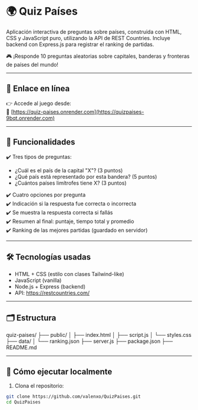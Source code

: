 # 🌍 Quiz Países

Aplicación interactiva de preguntas sobre países, construida con HTML, CSS y JavaScript puro, utilizando la API de REST Countries. Incluye backend con Express.js para registrar el ranking de partidas.

🎮 ¡Responde 10 preguntas aleatorias sobre capitales, banderas y fronteras de países del mundo!

---

## 🚀 Enlace en línea

👉 Accede al juego desde:  
🔗 [https://quiz-paises.onrender.com](https://quizpaises-9bqt.onrender.com)

---

## 🧩 Funcionalidades

✔️ Tres tipos de preguntas:

- ¿Cuál es el país de la capital "X"? (3 puntos)  
- ¿Qué país está representado por esta bandera? (5 puntos)  
- ¿Cuántos países limítrofes tiene X? (3 puntos)

✔️ Cuatro opciones por pregunta  
✔️ Indicación si la respuesta fue correcta o incorrecta  
✔️ Se muestra la respuesta correcta si fallás  
✔️ Resumen al final: puntaje, tiempo total y promedio  
✔️ Ranking de las mejores partidas (guardado en servidor)

---

## 🛠 Tecnologías usadas

- HTML + CSS (estilo con clases Tailwind-like)
- JavaScript (vanilla)
- Node.js + Express (backend)
- API: https://restcountries.com/

---

## 🗂 Estructura
quiz-paises/
├── public/
│ ├── index.html
│ ├── script.js
│ └── styles.css
├── data/
│ └── ranking.json
├── server.js
├── package.json
├── README.md


---

## 🧪 Cómo ejecutar localmente

1. Clona el repositorio:

```bash
git clone https://github.com/valenxo/QuizPaises.git
cd QuizPaises
